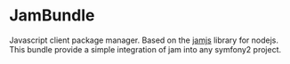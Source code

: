 JamBundle
=========

Javascript client package manager. Based on the [jamjs](http://jamjs.org/) library for nodejs. This bundle
provide a simple integration of jam into any symfony2 project.


